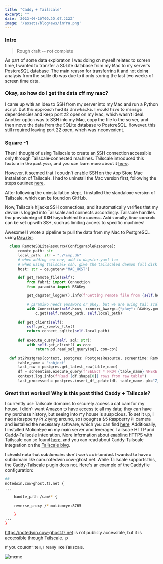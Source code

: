 ```yaml
---
title: "Caddy + Tailscale"
excerpt: ""
date: '2023-04-20T05:35:07.322Z'
image: '/assets/blog/aws/infra.png'
---
```


### Intro

> Rough draft -- not complete

As part of some data exploration I was doing on myself related to screen time, I wanted to transfer a SQLite database from my Mac to my server's PostgreSQL database. The main reason for transferring it and not doing analysis from the sqlite db was due to it only storing the last two weeks of screen time data.


### Okay, so how do I get the data off my mac?

I came up with an idea to SSH from my server into my Mac and run a Python script. But this approach had its drawbacks. I would have to manage dependencies and keep port 22 open on my Mac, which wasn't ideal. Another option was to SSH into my Mac, copy the file to the server, and then move the data from the SQLite database to PostgreSQL. However, this still required leaving port 22 open, which was inconvenient.

### Square -1

Then I thought of using Tailscale to create an SSH connection accessible only through Tailscale-connected machines. Tailscale introduced this feature in the past year, and you can learn more about it [here](https://tailscale.com/kb/1193/tailscale-ssh/#how-is-tailscale-ssh-different).

However, it seemed that I couldn't enable SSH on the App Store Mac installation of Tailscale. I had to uninstall the Mac version first, following the steps outlined [here](https://tailscale.com/kb/1069/uninstall/?tab=macos).

After following the uninstallation steps, I installed the standalone version of Tailscale, which can be found on [GitHub](https://github.com/tailscale/tailscale/wiki/Tailscaled-on-macOS).


Now, Tailscale hijacks SSH connections, and it automatically verifies that my device is logged into Tailscale and connects accordingly. Tailscale handles the provisioning of SSH keys behind the scenes. Additionally, finer controls can be set up with SSH, such as limiting access to specific machines!

Awesome! I wrote a pipeline to pull the data from my Mac to PostgreSQL using [Dagster](https://github.com/notedwin/log-screen/blob/b9409186fa17854b6fddcee663d8f4152240a431/data_cow/assets.py#L122).

  ```python
    class RemoteSQLiteResource(ConfigurableResource):
        remote_path: str
        local_path: str = "./temp.db"
        # when adding new env, add to dagster.yaml too
        # when using tailscale ssh, give the tailscaled daemon full disk access
        host: str = os.getenv("MAC_HOST")

        def get_remote_file(self):
            from fabric import Connection
            from paramiko import RSAKey

            get_dagster_logger().info(f"Getting remote file from {self.host}")

            # paramiko needs password or pkey, but we are using tail scale ssh so use random key
            with Connection(self.host, connect_kwargs={"pkey": RSAKey.generate(2048)}) as c:
                c.get(self.remote_path, self.local_path)

        def get_client(self):
            self.get_remote_file()
            return connect_sqlite(self.local_path)
        
        def execute_query(self, sql: str):
            with self.get_client() as con:
                return pd.read_sql_query(sql, con=con)

    def st2Postgres(context, postgres: PostgresResource, screentime: RemoteSQLiteResource):
        table_name = "zobject"
        last_row = postgres.get_latest_row(table_name)
        df = screentime.execute_query(f"SELECT * FROM {table_name} WHERE Z_PK > {last_row}")
        context.log.info(f"Read {df.shape[0]} rows from raw table")
        last_processed = postgres.insert_df_update(df, table_name, pk="Z_PK")
  ```

### Great that worked! Why is this post titled Caddy + Tailscale?

I currently use Tailscale domains to securely access a cat cam for my house. I didn't want Amazon to have access to all my data; they can have my purchase history, but seeing into my house is suspicious. To set it up, I had a Raspberry Pi 2 lying around, so I bought a $5 Raspberry Pi camera and installed the necessary software, which you can find [here](https://github.com/notedwin/ansible-compose/blob/main/server/rsp-cam.yml). Additionally, I installed MotionEye on my main server and leveraged Tailscale HTTP and Caddy-Tailscale integration. More information about enabling HTTPS with Tailscale can be found [here](https://tailscale.com/kb/1153/enabling-https/), and you can read about Caddy-Tailscale integration on the [Tailscale blog](https://tailscale.com/blog/caddy/).


I should note that subdomains don't work as intended. I wanted to have a subdomain like cam.notedwin.cow-ghost.net. While Tailscale supports this, the Caddy-Tailscale plugin does not. Here's an example of the Caddyfile configuration:

```bash
##
notedwin.cow-ghost.ts.net {
...

    handle_path /cam/* {

    reverse_proxy /* motioneye:8765

    }
...
}
```

https://notedwin.cow-ghost.ts.net is not publicly accessible, but it is accessible through Tailscale. :p

If you couldn’t tell, I really like Tailscale. 

![meme](/assets/blog/hotdogcat.jpg)